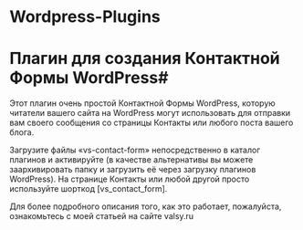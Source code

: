 # Wordpress-Plugins
# Плагин для создания Контактной Формы  WordPress#

Этот плагин очень простой Контактной Формы WordPress, которую читатели вашего сайта на WordPress могут использовать для отправки вам своего сообщения со страницы Контакты или любого поста вашего блога.

Загрузите файлы «vs-contact-form» непосредственно в каталог плагинов и активируйте (в качестве альтернативы вы можете заархивировать папку и загрузить её через загрузку плагинов WordPress). На странице Контакты или любой другой просто используйте шорткод [vs_contact_form].

Для более подробного описания того, как это работает, пожалуйста, ознакомьтесь с моей статьей на сайте valsy.ru
